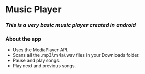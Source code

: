 # Music Player
### _This is a very basic music player created in android_


### About the app
- Uses the MediaPlayer API.
- Scans all the .mp3/.m4a/.wav files in your Downloads folder.
- Pause and play songs.
- Play next and previous songs.
